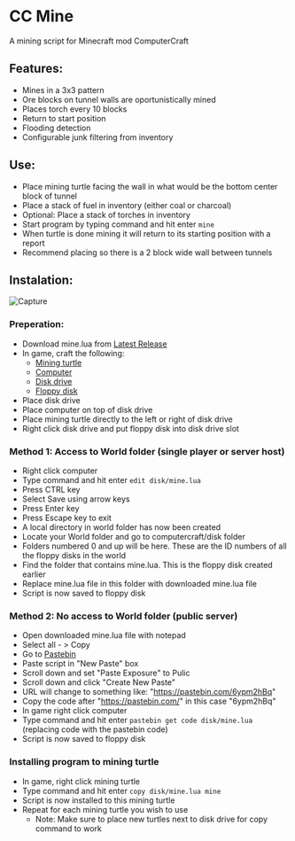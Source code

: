 # CC Mine
 A mining script for Minecraft mod ComputerCraft

## Features:
- Mines in a 3x3 pattern
- Ore blocks on tunnel walls are oportunistically mined
- Places torch every 10 blocks
- Return to start position
- Flooding detection
- Configurable junk filtering from inventory

## Use:
- Place mining turtle facing the wall in what would be the bottom center block of tunnel
- Place a stack of fuel in inventory (either coal or charcoal)
- Optional: Place a stack of torches in inventory
- Start program by typing command and hit enter ```mine```
- When turtle is done mining it will return to its starting position with a report
- Recommend placing so there is a 2 block wide wall between tunnels

## Instalation:
![Capture](https://github.com/Fenris42/CC-Mine/assets/133166853/37deb01d-e7c1-495b-bc46-0bcc1f18a668)

### Preperation:
- Download mine.lua from [Latest Release](https://github.com/Fenris42/CC-Mine/releases)
- In game, craft the following:
  - [Mining turtle](https://computercraft.info/wiki/Turtle#Recipes)
  - [Computer](https://computercraft.info/wiki/Computer)
  - [Disk drive](https://computercraft.info/wiki/Disk_Drive)
  - [Floppy disk](https://computercraft.info/wiki/Floppy_Disk)
- Place disk drive
- Place computer on top of disk drive
- Place mining turtle directly to the left or right of disk drive
- Right click disk drive and put floppy disk into disk drive slot

### Method 1: Access to World folder (single player or server host)
- Right click computer
- Type command and hit enter ```edit disk/mine.lua```
- Press CTRL key
- Select Save using arrow keys
- Press Enter key
- Press Escape key to exit
- A local directory in world folder has now been created
- Locate your World folder and go to computercraft/disk folder
- Folders numbered 0 and up will be here. These are the ID numbers of all the floppy disks in the world
- Find the folder that contains mine.lua. This is the floppy disk created earlier
- Replace mine.lua file in this folder with downloaded mine.lua file
- Script is now saved to floppy disk

### Method 2: No access to World folder (public server)
- Open downloaded mine.lua file with notepad
- Select all - > Copy
- Go to [Pastebin](https://pastebin.com/)
- Paste script in "New Paste" box
- Scroll down and set "Paste Exposure" to Pulic
- Scroll down and click "Create New Paste"
- URL will change to something like: "https://pastebin.com/6ypm2hBq"
- Copy the code after "https://pastebin.com/" in this case "6ypm2hBq"
- In game right click computer
- Type command and hit enter ```pastebin get code disk/mine.lua``` (replacing code with the pastebin code)
- Script is now saved to floppy disk

### Installing program to mining turtle
- In game, right click mining turtle
- Type command and hit enter ```copy disk/mine.lua mine```
- Script is now installed to this mining turtle
- Repeat for each mining turtle you wish to use
  - Note: Make sure to place new turtles next to disk drive for copy command to work
